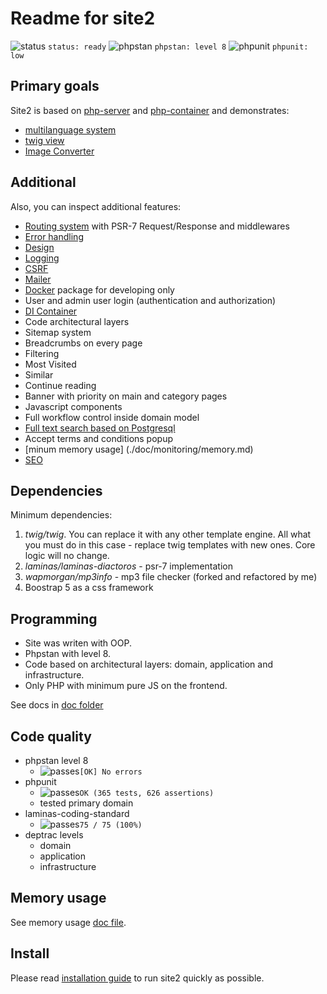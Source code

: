 # Readme for site2

![status](https://placehold.co/15x15/f03c15/f03c15.png) `status: ready`
![phpstan](https://placehold.co/15x15/1589F0/1589F0.png) `phpstan: level 8`
![phpunit](https://placehold.co/15x15/c5f015/c5f015.png) `phpunit: low`

## Primary goals

Site2 is based on [php-server](https://github.com/Romchik38/server) and [php-container](https://github.com/Romchik38/php-container) and demonstrates:

- [multilanguage system](./doc/language/01-readme.md)
- [twig view](./doc/templates/01-readme.md)
- [Image Converter](./doc/Image_Converter/01_readme.md)

## Additional

Also, you can inspect additional features:

- [Routing system](./doc/routing/readme.md) with PSR-7 Request/Response and middlewares
- [Error handling](./doc/errors/errors.md)
- [Design](./doc/design/01-readme.md)
- [Logging](./doc/logging/readme.md)
- [CSRF](./doc/security/csrf.md)
- [Mailer](./doc/mail/readme.md)
- [Docker](./doc/docker/00_readme.md) package for developing only
- User and admin user login (authentication and authorization)
- [DI Container](./doc/bootstrap/Container.md)
- Code architectural layers
- Sitemap system
- Breadcrumbs on every page
- Filtering
- Most Visited
- Similar
- Continue reading
- Banner with priority on main and category pages
- Javascript components
- Full workflow control inside domain model
- [Full text search based on Postgresql](./doc/search/readme.md)
- Accept terms and conditions popup
- [minum memory usage] (./doc/monitoring/memory.md)
- [SEO](./doc/seo/readme.md)

## Dependencies

Minimum dependencies:

1. *twig/twig*. You can replace it with any other template engine. All what you must do in this case - replace twig templates with new ones. Core logic will no change.
2. *laminas/laminas-diactoros* - psr-7 implementation
3. *wapmorgan/mp3info* - mp3 file checker (forked and refactored by me)
4. Boostrap 5 as a css framework

## Programming

- Site was writen with OOP.
- Phpstan with level 8.
- Code based on architectural layers: domain, application and infrastructure.
- Only PHP with minimum pure JS on the frontend.

See docs in [doc folder](./doc/)

## Code quality

- phpstan level 8
  - ![passes](https://placehold.co/15x15/0dbc79/0dbc79.png)`[OK] No errors`  
- phpunit
  - ![passes](https://placehold.co/15x15/0dbc79/0dbc79.png)`OK (365 tests, 626 assertions)`
  - tested primary domain
- laminas-coding-standard
  - ![passes](https://placehold.co/15x15/0dbc79/0dbc79.png)`75 / 75 (100%)`
- deptrac levels
  - domain
  - application
  - infrastructure

## Memory usage

See memory usage [doc file](./doc/monitoring/memory.md).

## Install

Please read [installation guide](./doc/install/readme.md) to run site2 quickly as possible.
